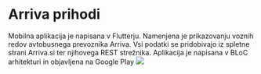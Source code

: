 # Arriva prihodi
Mobilna aplikacija je napisana v Flutterju. Namenjena je prikazovanju voznih redov avtobusnega prevoznika Arriva. Vsi podatki se pridobivajo iz spletne strani Arriva.si ter njihovega REST strežnika. 
Aplikacija je napisana v BLoC arhitekturi in objavljena na Google Play
[![](https://play.google.com/intl/en_us/badges/static/images/badges/en_badge_web_generic.png)](https://play.google.com/store/apps/details?id=com.andraz.bus_time_table)